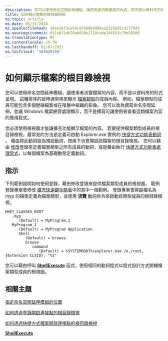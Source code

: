 ```yaml
---
description: 您可以使用命名空間延伸模組，讓使用者流覽檔案的內容，而不是以資料夾的形式呈現。 這種排序的延伸通常用來顯示檔案類型的成員內容。
title: 如何顯示檔案的根目錄檢視
ms.topic: article
ms.date: 05/31/2018
ms.openlocfilehash: 30ee16f3ce50cd79800dd98aa53256591d1f79d9
ms.sourcegitcommit: 831e8f3db78ab820e1710cede244553c70e50500
ms.translationtype: MT
ms.contentlocale: zh-TW
ms.lasthandoff: 01/07/2021
ms.locfileid: "103849196"
---
```

# <a name="how-to-display-a-rooted-view-of-a-file"></a>如何顯示檔案的根目錄檢視

您可以使用命名空間延伸模組，讓使用者流覽檔案的內容，而不是以資料夾的形式呈現。 這種排序的延伸通常用來顯示 [檔案類型](fa-file-types.md)的成員內容。 例如，檔案類型的成員可能包含多個壓縮檔案或在階層中組織的影像。 您可以改為撰寫命名空間延伸，並讓 Windows 檔案總管處理顯示，而不是撰寫可讓使用者查看這類檔案內容的應用程式。

您必須使用根視圖才能讓擴充功能顯示檔案的內容。 若要提供檔案類型成員的根目錄檢視，最常見的方法是定義可啟動 Explorer.exe 實例的 [快捷方式功能表動詞](context.md) 。 藉由將此動詞設為預設動詞，按兩下也會開啟該檔案的根目錄檢視。 您可以藉由 [修改](context.md)登錄來定義檔案類型之所有成員的動詞，或是藉由執行 [快捷方式功能表處理常式](context-menu-handlers.md)，以每個檔案為基礎動態定義動詞。

## <a name="instructions"></a>指示


下列範例說明如何使用登錄，藉由修改登錄來提供檔案類型成員的根視圖。 範例登錄專案會修改 [擴充快速鍵功能表](context.md)中的其中一個範例。 登錄專案會將副檔名為 myp 的檔案定義為檔案類型，並使用 **流覽** 動詞命令來啟動該類型成員的根目錄檢視。

```
HKEY_CLASSES_ROOT
   .myp
      (Default) = MyProgram.1
   MyProgram.1
      (Default) = MyProgram Application
      Shell
         (Default) = browse
         browse
            command
               (Default) = %SYSTEMROOT%\explorer.exe /e,/root,{Extension CLSID}, "%1"
```

您可以藉由呼叫 [**ShellExecute**](/windows/desktop/api/Shellapi/nf-shellapi-shellexecutea) 函式，使用相同的動詞程式以程式設計方式開機檔案類型成員的根視圖。

## <a name="related-topics"></a>相關主題

<dl> <dt>

[指定命名空間延伸模組的位置](nse-junction.md)
</dt> <dt>

[如何透過登錄開啟連接點的根目錄檢視](how-to-use-a-junction-point-to-open-a-rooted-view.md)
</dt> <dt>

[如何透過快捷方式檔案開啟連接點的根目錄檢視](how-to-use-a-shortcut-file-to-open-a-rooted-view.md)
</dt> <dt>

[**ShellExecute**](/windows/desktop/api/Shellapi/nf-shellapi-shellexecutea)
</dt> </dl>

 

 



